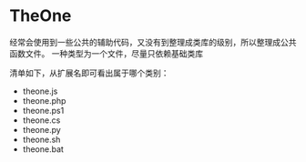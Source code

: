 # TheOne
经常会使用到一些公共的辅助代码，又没有到整理成类库的级别，所以整理成公共函数文件。
一种类型为一个文件，尽量只依赖基础类库

清单如下，从扩展名即可看出属于哪个类别：

* theone.js
* theone.php
* theone.ps1
* theone.cs
* theone.py
* theone.sh
* theone.bat
